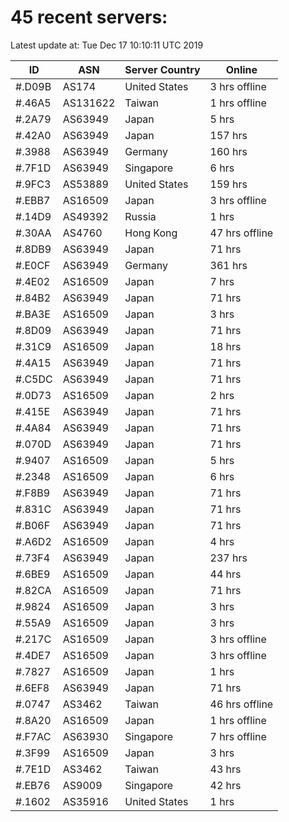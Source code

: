 # 45 recent servers:

Latest update at: Tue Dec 17 10:10:11 UTC 2019

| ID | ASN | Server Country | Online |
| -- | --- | -------------- | ------ |
| #.D09B | AS174 | United States | 3 hrs offline |
| #.46A5 | AS131622 | Taiwan | 1 hrs offline |
| #.2A79 | AS63949 | Japan | 5 hrs |
| #.42A0 | AS63949 | Japan | 157 hrs |
| #.3988 | AS63949 | Germany | 160 hrs |
| #.7F1D | AS63949 | Singapore | 6 hrs |
| #.9FC3 | AS53889 | United States | 159 hrs |
| #.EBB7 | AS16509 | Japan | 3 hrs offline |
| #.14D9 | AS49392 | Russia | 1 hrs |
| #.30AA | AS4760 | Hong Kong | 47 hrs offline |
| #.8DB9 | AS63949 | Japan | 71 hrs |
| #.E0CF | AS63949 | Germany | 361 hrs |
| #.4E02 | AS16509 | Japan | 7 hrs |
| #.84B2 | AS63949 | Japan | 71 hrs |
| #.BA3E | AS16509 | Japan | 3 hrs |
| #.8D09 | AS63949 | Japan | 71 hrs |
| #.31C9 | AS16509 | Japan | 18 hrs |
| #.4A15 | AS63949 | Japan | 71 hrs |
| #.C5DC | AS63949 | Japan | 71 hrs |
| #.0D73 | AS16509 | Japan | 2 hrs |
| #.415E | AS63949 | Japan | 71 hrs |
| #.4A84 | AS63949 | Japan | 71 hrs |
| #.070D | AS63949 | Japan | 71 hrs |
| #.9407 | AS16509 | Japan | 5 hrs |
| #.2348 | AS16509 | Japan | 6 hrs |
| #.F8B9 | AS63949 | Japan | 71 hrs |
| #.831C | AS63949 | Japan | 71 hrs |
| #.B06F | AS63949 | Japan | 71 hrs |
| #.A6D2 | AS16509 | Japan | 4 hrs |
| #.73F4 | AS63949 | Japan | 237 hrs |
| #.6BE9 | AS16509 | Japan | 44 hrs |
| #.82CA | AS16509 | Japan | 71 hrs |
| #.9824 | AS16509 | Japan | 3 hrs |
| #.55A9 | AS16509 | Japan | 3 hrs |
| #.217C | AS16509 | Japan | 3 hrs offline |
| #.4DE7 | AS16509 | Japan | 3 hrs offline |
| #.7827 | AS16509 | Japan | 1 hrs |
| #.6EF8 | AS63949 | Japan | 71 hrs |
| #.0747 | AS3462 | Taiwan | 46 hrs offline |
| #.8A20 | AS16509 | Japan | 1 hrs offline |
| #.F7AC | AS63930 | Singapore | 7 hrs offline |
| #.3F99 | AS16509 | Japan | 3 hrs |
| #.7E1D | AS3462 | Taiwan | 43 hrs |
| #.EB76 | AS9009 | Singapore | 42 hrs |
| #.1602 | AS35916 | United States | 1 hrs |

